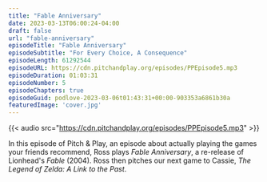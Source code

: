 ```yaml
---
title: "Fable Anniversary"
date: 2023-03-13T06:00:24-04:00
draft: false
url: "fable-anniversary"
episodeTitle: "Fable Anniversary"
episodeSubtitle: "For Every Choice, A Consequence"
episodeLength: 61292544
episodeURL: https://cdn.pitchandplay.org/episodes/PPEpisode5.mp3
episodeDuration: 01:03:31
episodeNumber: 5
episodeChapters: true
episodeGuid: podlove-2023-03-06t01:43:31+00:00-903353a6861b30a
featuredImage: 'cover.jpg'
---
```


{{< audio src="https://cdn.pitchandplay.org/episodes/PPEpisode5.mp3" >}}

In this episode of Pitch & Play, an episode about actually playing the games your friends recommend, Ross plays *Fable Anniversary*, a re-release of Lionhead's *Fable* (2004). Ross then pitches our next game to Cassie, *The Legend of Zelda: A Link to the Past*.